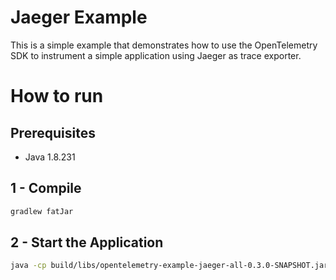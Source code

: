 # Jaeger Example

This is a simple example that demonstrates how to use the OpenTelemetry SDK 
to instrument a simple application using Jaeger as trace exporter. 

# How to run

## Prerequisites
* Java 1.8.231

## 1 - Compile 
```bash
gradlew fatJar
```

## 2 - Start the Application
```bash
java -cp build/libs/opentelemetry-example-jaeger-all-0.3.0-SNAPSHOT.jar io.opentelemetry.example.Main localhost 6832
```
